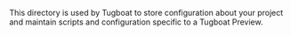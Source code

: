 This directory is used by Tugboat to store configuration about your project and
maintain scripts and configuration specific to a Tugboat Preview.
